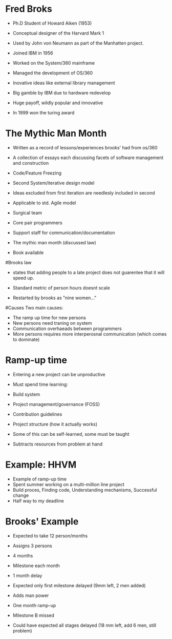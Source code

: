 # Fred Broks
 - Ph.D Student of Howard Aiken (1953)
  - Conceptual designer of the Harvard Mark 1
  - Used by John von Neumann as part of the Manhatten project.
 - Joined IBM in 1956
  - Worked on the System/360 mainframe

  - Managed the development of OS/360
   - Inovative ideas like external library management
   - Big gamble by IBM due to hardware redevelop
   - Huge payoff, wildly popular and innovative

 - In 1999 won the turing award

# The Mythic Man Month
 - Written as a record of lessons/experiences brooks' had from os/360
 - A collection of essays each discussing facets of software management and construction

  - Code/Feature Freezing

  - Second System/iterative design model
   - Ideas excluded from first iteration are needlesly included in second
   - Applicable to std. Agile model

  - Surgical team
   - Core pair programmers
   - Support staff for communication/documentation

  - The mythic man month (discussed law)
 - Book available

 #Brooks law
  - states that adding people to a late project does not guarentee that it will speed up.

 - Standard metric of person hours doesnt scale

 - Restarted by brooks as "nine women..."

 #Causes
 Two main causes:
  - The ramp up time for new persons
   - New persons need traning on system
  - Communication overhaeads between programmers
   - More persons requires more interperosnal communication (which comes to dominate)

 # Ramp-up time
  - Entering a new project can be unproductive
  - Must spend time learning:
   - Build system
   - Project management/governance (FOSS)
   - Contribution guidelines
   - Project structure (how it actually works)

  - Some of this can be self-learned, some must be taught

  - Subtracts resources from problem at hand

 # Example: HHVM
  - Example of ramp-up time
  - Spent summer working on a multi-million line project
  - Build proces, Finding code, Understanding mechanisms, Successful change
  - Half way to my deadline

 # Brooks' Example
  - Expected to take 12 person/months
  - Assigns 3 persons
   - 4 months
   - Milestone each month

  - 1 month delay
   - Expected only first milestone delayed (9mm left, 2 men added)


  - Adds man power
   - One month ramp-up
   - Milestone B missed
   - Could have expected all stages delayed (18 mm left, add 6 men, still problem)
